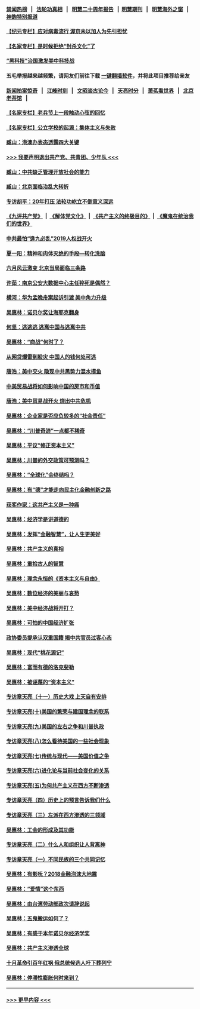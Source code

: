 #### [禁闻热榜](热点新闻.md?=0)  &nbsp;&nbsp;|&nbsp;&nbsp; [法轮功真相](https://github.com/gfw-breaker/truth/blob/master/README.md?=0) &nbsp;&nbsp;|&nbsp;&nbsp; [明慧二十周年报告](https://github.com/gfw-breaker/mh-reports/blob/master/README.md?=0) &nbsp;&nbsp;|&nbsp;&nbsp;[明慧期刊](https://github.com/gfw-breaker/mh-qikan) &nbsp;&nbsp;|&nbsp;&nbsp; [明慧海外之窗](https://github.com/gfw-breaker/mh-news/blob/master/README.md?=0) &nbsp;&nbsp;|&nbsp;&nbsp; [神韵特别报道](https://github.com/gfw-breaker/mh-news/blob/master/shenyun.md?=0)
#### [【纪元专栏】应对病毒流行 渥京未以加人为先引担忧](../pages/nsc423/n11875714.md?t=03032131) 
#### [【名家专栏】是时候拒绝“封杀文化”了](../pages/nsc423/n11814093.md?t=03032131) 
#### [“黑科技”治国激发美中科技战](../pages/nsc423/n11638056.md?t=03032131) 
#### 五毛举报越来越频繁，请网友们前往下载 [一键翻墙软件](https://github.com/gfw-breaker/ssr-accounts)，并将此项目推荐给亲友
#### [新闻拍案惊奇](https://github.com/gfw-breaker/banned-news/blob/master/pages/link4.md) &nbsp;&nbsp;|&nbsp;&nbsp; [江峰时刻](https://github.com/gfw-breaker/banned-news/blob/master/pages/link4.md) &nbsp;&nbsp;|&nbsp;&nbsp; [文昭谈古论今](https://github.com/gfw-breaker/banned-news/blob/master/pages/link4.md) &nbsp;&nbsp;|&nbsp;&nbsp; [天亮时分](https://github.com/gfw-breaker/banned-news/blob/master/pages/link4.md) &nbsp;&nbsp;|&nbsp;&nbsp; [萧茗看世界](https://github.com/gfw-breaker/banned-news/blob/master/pages/link4.md) &nbsp;&nbsp;|&nbsp;&nbsp; [北京老茶馆](https://github.com/gfw-breaker/banned-news/blob/master/pages/link4.md) &nbsp;&nbsp;|&nbsp;&nbsp; 
#### [【名家专栏】老兵节上一段触动心弦的回忆](../pages/nsc423/n11646016.md?t=03032131) 
#### [【名家专栏】公立学校的起源：集体主义与失败](../pages/nsc423/n11601833.md?t=03032131) 
#### [臧山：港澳办表态透露四大关键](../pages/nsc423/n11421628.md?t=03032131) 
#### [>>> 我要声明退出共产党、共青团、少年队 <<<](https://github.com/begood0513/goodnews/blob/master/quit/letter.md) 
#### [臧山：中共缺乏管理开放社会的能力](../pages/nsc423/n11407457.md?t=03032131) 
#### [臧山：北京面临治乱大转折](../pages/nsc423/n11406895.md?t=03032131) 
#### [专访胡平：20年打压 法轮功屹立不倒意义深远](../pages/nsc423/n11398800.md?t=03032131) 
#### [《九评共产党》](https://github.com/begood0513/9ping.md/blob/master/README.md) &nbsp;|&nbsp; [《解体党文化》](../../../../jtdwh.md/blob/master/README.md)  &nbsp;|&nbsp; [《共产主义的终极目的》](../../../../gczydzjmd.md/blob/master/README.md) &nbsp;|&nbsp; [《魔鬼在统治我们的世界》](../../../../mgztzwmdsj.md/blob/master/README.md) 
#### [中共最怕“逢九必乱”2019人权战开火](../pages/nsc423/n11385248.md?t=03032131) 
#### [夏一阳：精神和肉体灭绝的手段—转化洗脑](../pages/nsc423/n11368250.md?t=03032131) 
#### [六月风云激变 北京当局面临三条路](../pages/nsc423/n11313668.md?t=03032131) 
#### [许茹：南京公安大数据中心主任猝死是偶然？](../pages/nsc423/n11064744.md?t=03032131) 
#### [横河：华为孟晚舟案起诉引渡 美中角力升级](../pages/nsc423/n11027230.md?t=03032131) 
#### [吴惠林：诺贝尔奖让海耶克翻身](../pages/nsc423/n10890049.md?t=03032131) 
#### [何坚：逃逃逃 逃离中国与逃离中共](../pages/nsc423/n10592891.md?t=03032131) 
#### [吴惠林：“商战”何时了？](../pages/nsc423/n10573558.md?t=03032131) 
#### [从网贷爆雷到股灾 中国人的钱何处可逃](../pages/nsc423/n10572800.md?t=03032131) 
#### [唐浩：美中交火 隐现中共黑势力混水摸鱼](../pages/nsc423/n10544040.md?t=03032131) 
#### [中美贸易战将如何影响中国的房市和币值](../pages/nsc423/n10543697.md?t=03032131) 
#### [唐浩：美中贸易战开火 烧出中共危机](../pages/nsc423/n10540126.md?t=03032131) 
#### [吴惠林：企业家是否应负较多的“社会责任”](../pages/nsc423/n10535022.md?t=03032131) 
#### [吴惠林：“川普奇迹”一点都不稀奇](../pages/nsc423/n10512808.md?t=03032131) 
#### [吴惠林：平议“修正资本主义”](../pages/nsc423/n10495724.md?t=03032131) 
#### [吴惠林：川普的外交政策可预测吗？](../pages/nsc423/n10462387.md?t=03032131) 
#### [吴惠林：“全球化”会终结吗？](../pages/nsc423/n10452838.md?t=03032131) 
#### [吴惠林：有“德”才能走向民主化金融创新之路](../pages/nsc423/n10432292.md?t=03032131) 
#### [获奖作家：这共产主义是一种癌](../pages/nsc423/n10431541.md?t=03032131) 
#### [吴惠林：经济学是讲道德的](../pages/nsc423/n10398014.md?t=03032131) 
#### [吴惠林：发挥“金融智慧”，让人生更美好](../pages/nsc423/n10375019.md?t=03032131) 
#### [吴惠林：共产主义的真相](../pages/nsc423/n10351394.md?t=03032131) 
#### [吴惠林：重拾古人的智慧](../pages/nsc423/n10337691.md?t=03032131) 
#### [吴惠林：理念永恒的《资本主义与自由》](../pages/nsc423/n10316274.md?t=03032131) 
#### [吴惠林：数位经济的美丽与哀愁](../pages/nsc423/n10292946.md?t=03032131) 
#### [吴惠林：美中经济战将开打？](../pages/nsc423/n10258825.md?t=03032131) 
#### [吴惠林：可怕的中国经济扩张](../pages/nsc423/n10219147.md?t=03032131) 
#### [政协委员提承认双重国籍 揭中共官员过客心态](../pages/nsc423/n10208809.md?t=03032131) 
#### [吴惠林：现代“桃花源记”](../pages/nsc423/n10185234.md?t=03032131) 
#### [吴惠林：富而有德的洛克斐勒](../pages/nsc423/n10142264.md?t=03032131) 
#### [吴惠林：被诬蔑的“资本主义”](../pages/nsc423/n10124816.md?t=03032131) 
#### [专访章天亮（十一）历史大戏 上天自有安排](../pages/nsc423/n10094905.md?t=03032131) 
#### [专访章天亮(十)美国的繁荣与建国理念的联系](../pages/nsc423/n10094899.md?t=03032131) 
#### [专访章天亮(九)美国的左右之争和川普执政](../pages/nsc423/n10094889.md?t=03032131) 
#### [专访章天亮(八)怎么看待美国的一些社会现象](../pages/nsc423/n10094857.md?t=03032131) 
#### [专访章天亮(七)传统与现代——美国价值之争](../pages/nsc423/n10093140.md?t=03032131) 
#### [专访章天亮(六)进化论与当前社会变化的关系](../pages/nsc423/n10092036.md?t=03032131) 
#### [专访章天亮(五)为何共产主义在西方不断渗透](../pages/nsc423/n10083620.md?t=03032131) 
#### [专访章天亮（四）历史上的预言告诉我们什么](../pages/nsc423/n10083606.md?t=03032131) 
#### [专访章天亮（三）左派在西方渗透的三领域](../pages/nsc423/n10081115.md?t=03032131) 
#### [吴惠林：工会的形成及其功能](../pages/nsc423/n10080633.md?t=03032131) 
#### [专访章天亮（二）什么人和组织让人背离神](../pages/nsc423/n10076637.md?t=03032131) 
#### [专访章天亮（一）不同民族的三个共同记忆](../pages/nsc423/n10074188.md?t=03032131) 
#### [吴惠林：有影呒？2018金融泡沫大地震](../pages/nsc423/n10040534.md?t=03032131) 
#### [吴惠林：“爱情”这个东西](../pages/nsc423/n10019423.md?t=03032131) 
#### [吴惠林：由台湾劳动部政次请辞说起](../pages/nsc423/n9979679.md?t=03032131) 
#### [吴惠林：五鬼搬运如何了？](../pages/nsc423/n9925338.md?t=03032131) 
#### [吴惠林：有感于本年诺贝尔经济学奖](../pages/nsc423/n9871883.md?t=03032131) 
#### [吴惠林：共产主义渗透全球](../pages/nsc423/n9812748.md?t=03032131) 
#### [十月革命引百年红祸 俄总统候选人吁下葬列宁](../pages/nsc423/n9810182.md?t=03032131) 
#### [吴惠林：停滞性膨胀何时来到？](../pages/nsc423/n9764136.md?t=03032131) 

----
#### [ >>> 更早内容 <<< ](../indexes/nsc423-earlier.md)
